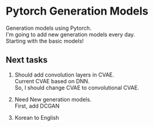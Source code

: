 # Pytorch Generation Models
Generation models using Pytorch.<br>
I'm going to add new generation models every day.<br>
Starting with the basic models!
<br>

## Next tasks

1. Should add convolution layers in CVAE.<br>
Current CVAE based on DNN.<br>
So, I should change CVAE to convolutional CVAE.<br>

2. Need New generation models.<br>
First, add DCGAN<br>

3. Korean to English<br>
